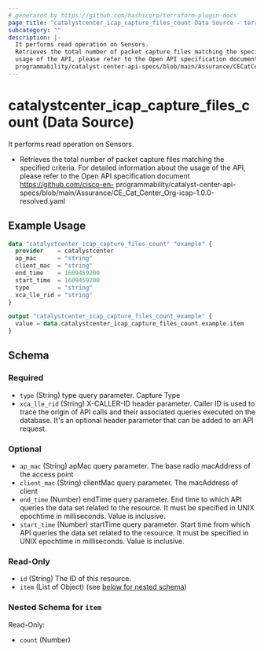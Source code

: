 ```yaml
---
# generated by https://github.com/hashicorp/terraform-plugin-docs
page_title: "catalystcenter_icap_capture_files_count Data Source - terraform-provider-catalystcenter"
subcategory: ""
description: |-
  It performs read operation on Sensors.
  Retrieves the total number of packet capture files matching the specified criteria. For detailed information about the
  usage of the API, please refer to the Open API specification document https://github.com/cisco-en-
  programmability/catalyst-center-api-specs/blob/main/Assurance/CECatCenter_Org-icap-1.0.0-resolved.yaml
---
```


# catalystcenter_icap_capture_files_count (Data Source)

It performs read operation on Sensors.

- Retrieves the total number of packet capture files matching the specified criteria. For detailed information about the
usage of the API, please refer to the Open API specification document https://github.com/cisco-en-
programmability/catalyst-center-api-specs/blob/main/Assurance/CE_Cat_Center_Org-icap-1.0.0-resolved.yaml

## Example Usage

```terraform
data "catalystcenter_icap_capture_files_count" "example" {
  provider    = catalystcenter
  ap_mac      = "string"
  client_mac  = "string"
  end_time    = 1609459200
  start_time  = 1609459200
  type        = "string"
  xca_lle_rid = "string"
}

output "catalystcenter_icap_capture_files_count_example" {
  value = data.catalystcenter_icap_capture_files_count.example.item
}
```

<!-- schema generated by tfplugindocs -->
## Schema

### Required

- `type` (String) type query parameter. Capture Type
- `xca_lle_rid` (String) X-CALLER-ID header parameter. Caller ID is used to trace the origin of API calls and their associated queries executed on the database. It's an optional header parameter that can be added to an API request.

### Optional

- `ap_mac` (String) apMac query parameter. The base radio macAddress of the access point
- `client_mac` (String) clientMac query parameter. The macAddress of client
- `end_time` (Number) endTime query parameter. End time to which API queries the data set related to the resource. It must be specified in UNIX epochtime in milliseconds. Value is inclusive.
- `start_time` (Number) startTime query parameter. Start time from which API queries the data set related to the resource. It must be specified in UNIX epochtime in milliseconds. Value is inclusive.

### Read-Only

- `id` (String) The ID of this resource.
- `item` (List of Object) (see [below for nested schema](#nestedatt--item))

<a id="nestedatt--item"></a>
### Nested Schema for `item`

Read-Only:

- `count` (Number)
